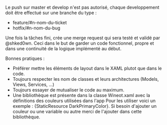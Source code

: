 Le push sur master et develop n'est pas autorisé, chaque developpement doit être effectué sur une branche du type :
* feature/#n-nom-du-ticket
* hotfix/#n-nom-du-bug

Une fois la tâches fini, crée une merge request qui sera testé et validé par @shked0wn.
Ceci dans le but de garder un code fonctionnel, propre et dans une continuité de la logique implémenté au début.

Bonnes pratiques :

* Préférer mettre les éléments de layout dans le XAML plutot que dans le code.
* Toujours respecter les nom de classes et leurs architectures (Models, Views, Services, ...)
* Toujours essayer de mutualiser le code au maximum.
* Une bibliothèque est présente dans la classe Wineot.xaml avec la définitions des couleurs utilisées dans l'app
Pour les utiliser voici un exemple : {StaticResource DarkPrimaryColor}.
Si besoin d'ajouter un couleur ou une variable ou autre merci de l'ajouter dans cette bibliothèque.